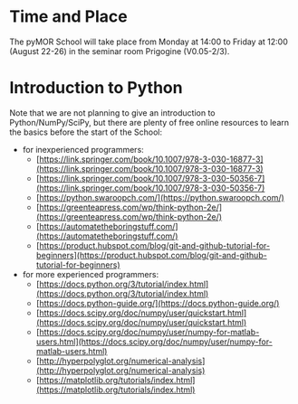 <!--
.. title: Program
.. slug: program
.. date: 2022-03-02 16:11:07 UTC+01:00
.. tags:
.. category:
.. link:
.. description:
.. type: text
-->

# Time and Place

The pyMOR School will take place
from Monday at 14:00 to Friday at 12:00 (August 22-26)
in the seminar room Prigogine (V0.05-2/3).

# Introduction to Python

Note that we are not planning to give an introduction to Python/NumPy/SciPy,
but there are plenty of free online resources to learn the basics before the
start of the School:

- for inexperienced programmers:
    - [https://link.springer.com/book/10.1007/978-3-030-16877-3](https://link.springer.com/book/10.1007/978-3-030-16877-3)
    - [https://link.springer.com/book/10.1007/978-3-030-50356-7](https://link.springer.com/book/10.1007/978-3-030-50356-7)
    - [https://python.swaroopch.com/](https://python.swaroopch.com/)
    - [https://greenteapress.com/wp/think-python-2e/](https://greenteapress.com/wp/think-python-2e/)
    - [https://automatetheboringstuff.com/](https://automatetheboringstuff.com/)
    - [https://product.hubspot.com/blog/git-and-github-tutorial-for-beginners](https://product.hubspot.com/blog/git-and-github-tutorial-for-beginners)
- for more experienced programmers:
    - [https://docs.python.org/3/tutorial/index.html](https://docs.python.org/3/tutorial/index.html)
    - [https://docs.python-guide.org/](https://docs.python-guide.org/)
    - [https://docs.scipy.org/doc/numpy/user/quickstart.html](https://docs.scipy.org/doc/numpy/user/quickstart.html)
    - [https://docs.scipy.org/doc/numpy/user/numpy-for-matlab-users.html](https://docs.scipy.org/doc/numpy/user/numpy-for-matlab-users.html)
    - [http://hyperpolyglot.org/numerical-analysis](http://hyperpolyglot.org/numerical-analysis)
    - [https://matplotlib.org/tutorials/index.html](https://matplotlib.org/tutorials/index.html)
